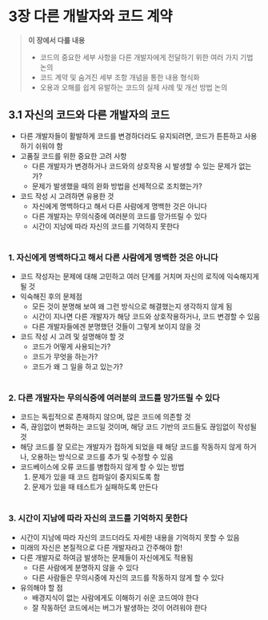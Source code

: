 # 3장 다른 개발자와 코드 계약

> **이 장에서 다룰 내용**
> - 코드의 중요한 세부 사항을 다른 개발자에게 전달하기 위한 여러 가지 기법 논의
> - 코드 계약 및 숨겨진 세부 조항 개념을 통한 내용 형식화
> - 오용과 오해를 쉽게 유발하는 코드의 실제 사례 및 개선 방법 논의

## 3.1 자신의 코드와 다른 개발자의 코드
- 다른 개발자들이 활발하게 코드를 변경하더라도 유지되려면, 코드가 튼튼하고 사용하기 쉬워야 함
- 고품질 코드를 위한 중요한 고려 사항
    - 다른 개발자가 변경하거나 코드와의 상호작용 시 발생할 수 있는 문제가 없는가?
    - 문제가 발생했을 때의 완화 방법을 선제적으로 조치했는가?
- 코드 작성 시 고려하면 유용한 것
    - 자신에게 명백하다고 해서 다른 사람에게 명백한 것은 아니다
    - 다른 개발자는 무의식중에 여러분의 코드를 망가뜨릴 수 있다
    - 시간이 지남에 따라 자신의 코드를 기억하지 못한다
      <br><br>

### 1. 자신에게 명백하다고 해서 다른 사람에게 명백한 것은 아니다

- 코드 작성자는 문제에 대해 고민하고 여러 단계를 거치며 자신의 로직에 익숙해지게 될 것
- 익숙해진 후의 문제점
    - 모든 것이 분명해 보여 왜 그런 방식으로 해결했는지 생각하지 않게 됨
    - 시간이 지나면 다른 개발자가 해당 코드와 상호작용하거나, 코드 변경할 수 있음
    - 다른 개발자들에겐 분명했던 것들이 그렇게 보이지 않을 것
- 코드 작성 시 고려 및 설명해야 할 것
    - 코드가 어떻게 사용되는가?
    - 코드가 무엇을 하는가?
    - 코드가 왜 그 일을 하고 있는가?
      <br><br>

### 2. 다른 개발자는 무의식중에 여러분의 코드를 망가뜨릴 수 있다

- 코드는 독립적으로 존재하지 않으며, 많은 코드에 의존할 것
- 즉, 끊임없이 변화하는 코드일 것이며, 해당 코드 기반의 코드들도 끊임없이 작성될 것
- 해당 코드를 잘 모르는 개발자가 접하게 되었을 때 해당 코드를 작동하지 않게 하거나, 오용하는 방식으로 코드를 추가 및 수정할 수 있음
- 코드베이스에 오류 코드를 병합하지 않게 할 수 있는 방법
    1. 문제가 있을 때 코드 컴파일이 중지되도록 함
    2. 문제가 있을 때 테스트가 실패하도록 만든다
       <br><br>

### 3. 시간이 지남에 따라 자신의 코드를 기억하지 못한다
- 시간이 지남에 따라 자신의 코드더라도 자세한 내용을 기억하지 못할 수 있음
- 미래의 자신은 본질적으로 다른 개발자라고 간주해야 함!
- 다른 개발자로 하여금 발생하는 문제들이 자신에게도 적용됨
    - 다른 사람에게 분명하지 않을 수 있다
    - 다른 사람들은 무의시중에 자신의 코드를 작동하지 않게 할 수 있다
- 유의해야 할 점
    - 배경지식이 없는 사람에게도 이해하기 쉬운 코드여야 한다
    - 잘 작동하던 코드에서는 버그가 발생하는 것이 어려워야 한다
